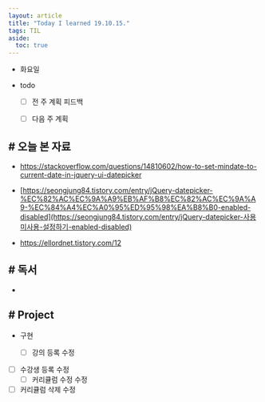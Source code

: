 ```yaml
---
layout: article
title: "Today I learned 19.10.15."
tags: TIL
aside:
  toc: true
---
```


- 화요일
- todo

  - [ ] 전 주 계획 피드백
  - [ ] 다음 주 계획 



## # 오늘 본 자료

-  https://stackoverflow.com/questions/14810602/how-to-set-mindate-to-current-date-in-jquery-ui-datepicker

-  [https://seongjung84.tistory.com/entry/jQuery-datepicker-%EC%82%AC%EC%9A%A9%EB%AF%B8%EC%82%AC%EC%9A%A9-%EC%84%A4%EC%A0%95%ED%95%98%EA%B8%B0-enabled-disabled](https://seongjung84.tistory.com/entry/jQuery-datepicker-사용미사용-설정하기-enabled-disabled) 
-  https://ellordnet.tistory.com/12 

## # 독서

- 

  


## # Project

- 구현

  - [ ] 강의 등록 수정
- [ ] 수강생 등록 수정
  - [ ] 커리큘럼 수정 수정
- [ ] 커리큘럼 삭제 수정